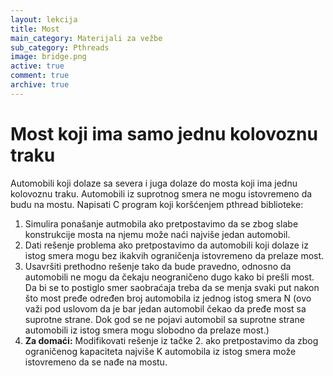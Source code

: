 ```yaml
---
layout: lekcija
title: Most
main_category: Materijali za vežbe
sub_category: Pthreads
image: bridge.png
active: true
comment: true
archive: true
---
```


# Most koji ima samo jednu kolovoznu traku

Automobili koji dolaze sa severa i juga dolaze do mosta koji ima jednu kolovoznu traku. Automobili iz suprotnog smera ne mogu istovremeno da budu na mostu. Napisati C program koji koršćenjem pthread biblioteke:

1. Simulira ponašanje autmobila ako pretpostavimo da se zbog slabe konstrukcije mosta na njemu može naći najviše jedan automobil.
2. Dati rešenje problema ako pretpostavimo da automobili koji dolaze iz istog smera mogu bez ikakvih ograničenja istovremeno da prelaze most.
3. Usavršiti prethodno rešenje tako da bude pravedno, odnosno da automobili ne mogu da čekaju neograničeno dugo kako bi prešli most. Da bi se to postiglo smer saobraćaja treba da se menja svaki put nakon što most pređe određen broj automobila iz jednog istog smera N (ovo važi pod uslovom da je bar jedan automobil čekao da pređe most sa suprotne strane. Dok god se ne pojavi automobil sa suprotne strane automobili iz istog smera mogu slobodno da prelaze most.)
4. **Za domaći:** Modifikovati rešenje iz tačke 2. ako pretpostavimo da zbog ograničenog kapaciteta najviše K automobila iz istog smera može istovremeno da se nađe na mostu.
